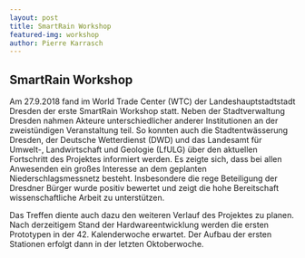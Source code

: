 ```yaml
---
layout: post
title: SmartRain Workshop
featured-img: workshop
author: Pierre Karrasch
---
```


## SmartRain Workshop

Am 27.9.2018 fand im World Trade Center (WTC) der Landeshauptstadtstadt Dresden der erste SmartRain Workshop statt. Neben der Stadtverwaltung Dresden nahmen Akteure unterschiedlicher anderer Institutionen an der zweistündigen Veranstaltung teil. So konnten auch die Stadtentwässerung Dresden, der Deutsche Wetterdienst (DWD) und das Landesamt für Umwelt-, Landwirtschaft und Geologie (LfULG) über den aktuellen Fortschritt des Projektes informiert werden. Es zeigte sich, dass bei allen Anwesenden ein großes Interesse an dem geplanten Niederschlagsmessnetz besteht. Insbesondere die rege Beteiligung der Dresdner Bürger wurde positiv bewertet und zeigt die hohe Bereitschaft wissenschaftliche Arbeit zu unterstützen. 

Das Treffen diente auch dazu den weiteren Verlauf des Projektes zu planen. Nach derzeitigem Stand der Hardwareentwicklung werden die ersten Prototypen in der 42. Kalenderwoche erwartet. Der Aufbau der ersten Stationen erfolgt dann in der letzten Oktoberwoche.
